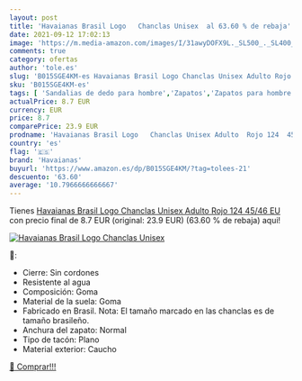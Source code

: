 ```yaml
---
layout: post
title: 'Havaianas Brasil Logo   Chanclas Unisex  al 63.60 % de rebaja'
date: 2021-09-12 17:02:13
image: 'https://m.media-amazon.com/images/I/31awyDOFX9L._SL500_._SL400_.jpg'
comments: true
category: ofertas
author: 'tole.es'
slug: 'B015SGE4KM-es Havaianas Brasil Logo Chanclas Unisex Adulto Rojo 124...'
sku: 'B015SGE4KM-es'
tags: [ 'Sandalias de dedo para hombre','Zapatos','Zapatos para hombre','Zapatos y complementos','chanclas','havaianas', ]
actualPrice: 8.7 EUR
currency: EUR
price: 8.7
comparePrice: 23.9 EUR
prodname: 'Havaianas Brasil Logo   Chanclas Unisex Adulto  Rojo 124  45/46 EU'
country: 'es'
flag: '🇪🇸'
brand: 'Havaianas'
buyurl: 'https://www.amazon.es/dp/B015SGE4KM/?tag=tolees-21'
descuento: '63.60'
average: '10.7966666666667'
---
```


Tienes [Havaianas Brasil Logo   Chanclas Unisex Adulto  Rojo 124  45/46 EU](https://www.amazon.es/dp/B015SGE4KM/?tag=tolees-21) con precio final de  8.7 EUR (original: 23.9 EUR) (63.60 %  de rebaja) aqui!

[![Havaianas Brasil Logo   Chanclas Unisex ](https://m.media-amazon.com/images/I/31awyDOFX9L._SL500_._SL400_.jpg)](https://www.amazon.es/dp/B015SGE4KM/?tag=tolees-21)

🔎:

- Cierre: Sin cordones
- Resistente al agua
- Composición: Goma
- Material de la suela: Goma
- Fabricado en Brasil. Nota: El tamaño marcado en las chanclas es de tamaño brasileño.
- Anchura del zapato: Normal
- Tipo de tacón: Plano
- Material exterior: Caucho

[🛒 Comprar!!!](https://www.amazon.es/dp/B015SGE4KM/?tag=tolees-21)
